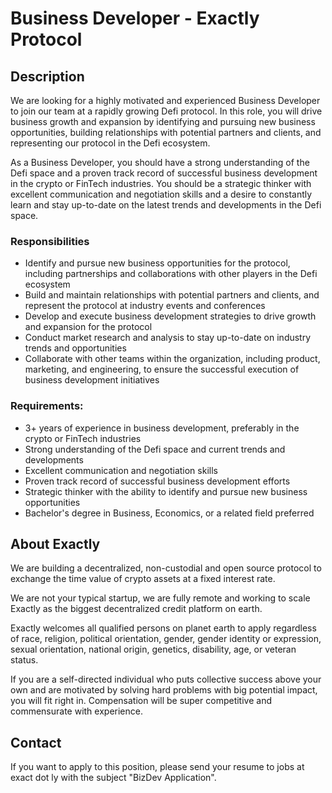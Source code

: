 # Business Developer - Exactly Protocol

## Description

We are looking for a highly motivated and experienced Business Developer to join our team at a rapidly growing Defi protocol. In this role, you will drive business growth and expansion by identifying and pursuing new business opportunities, building relationships with potential partners and clients, and representing our protocol in the Defi ecosystem.

As a Business Developer, you should have a strong understanding of the Defi space and a proven track record of successful business development in the crypto or FinTech industries. You should be a strategic thinker with excellent communication and negotiation skills and a desire to constantly learn and stay up-to-date on the latest trends and developments in the Defi space.

### Responsibilities

- Identify and pursue new business opportunities for the protocol, including partnerships and collaborations with other players in the Defi ecosystem
- Build and maintain relationships with potential partners and clients, and represent the protocol at industry events and conferences
- Develop and execute business development strategies to drive growth and expansion for the protocol
- Conduct market research and analysis to stay up-to-date on industry trends and opportunities
- Collaborate with other teams within the organization, including product, marketing, and engineering, to ensure the successful execution of business development initiatives

### Requirements:

- 3+ years of experience in business development, preferably in the crypto or FinTech industries
- Strong understanding of the Defi space and current trends and developments
- Excellent communication and negotiation skills
- Proven track record of successful business development efforts
- Strategic thinker with the ability to identify and pursue new business opportunities
- Bachelor's degree in Business, Economics, or a related field preferred

## About Exactly

We are building a decentralized, non-custodial and open source protocol to exchange the time value of crypto assets at a fixed interest rate.

We are not your typical startup, we are fully remote and working to scale Exactly as the biggest decentralized credit platform on earth.

Exactly welcomes all qualified persons on planet earth to apply regardless of race, religion, political orientation, gender, gender identity or expression, sexual orientation, national origin, genetics, disability, age, or veteran status.

If you are a self-directed individual who puts collective success above your own and are motivated by solving hard problems with big potential impact, you will fit right in. Compensation will be super competitive and commensurate with experience.

## Contact

If you want to apply to this position, please send your resume to jobs at exact dot ly with the subject "BizDev Application".